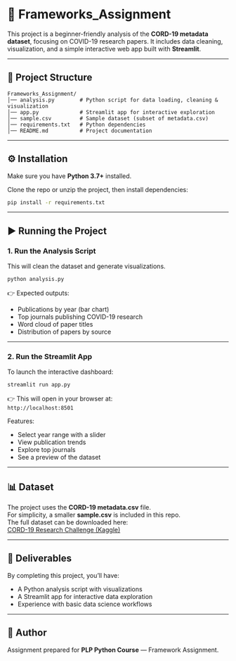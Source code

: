 # 📌 Frameworks_Assignment

This project is a beginner-friendly analysis of the **CORD-19 metadata dataset**, focusing on COVID-19 research papers. It includes data cleaning, visualization, and a simple interactive web app built with **Streamlit**.  

---

## 📂 Project Structure
```
Frameworks_Assignment/
│── analysis.py        # Python script for data loading, cleaning & visualization
│── app.py             # Streamlit app for interactive exploration
│── sample.csv         # Sample dataset (subset of metadata.csv)
│── requirements.txt   # Python dependencies
│── README.md          # Project documentation
```

---

## ⚙️ Installation
Make sure you have **Python 3.7+** installed.  

Clone the repo or unzip the project, then install dependencies:
```bash
pip install -r requirements.txt
```

---

## ▶️ Running the Project

### 1. Run the Analysis Script
This will clean the dataset and generate visualizations.
```bash
python analysis.py
```

👉 Expected outputs:  
- Publications by year (bar chart)  
- Top journals publishing COVID-19 research  
- Word cloud of paper titles  
- Distribution of papers by source  

---

### 2. Run the Streamlit App
To launch the interactive dashboard:
```bash
streamlit run app.py
```

👉 This will open in your browser at:  
`http://localhost:8501`

Features:  
- Select year range with a slider  
- View publication trends  
- Explore top journals  
- See a preview of the dataset  

---

## 📊 Dataset
The project uses the **CORD-19 metadata.csv** file.  
For simplicity, a smaller **sample.csv** is included in this repo.  
The full dataset can be downloaded here:  
[CORD-19 Research Challenge (Kaggle)](https://www.kaggle.com/allen-institute-for-ai/CORD-19-research-challenge)  

---

## 📝 Deliverables
By completing this project, you’ll have:  
- A Python analysis script with visualizations  
- A Streamlit app for interactive data exploration  
- Experience with basic data science workflows  

---

## 🙌 Author
Assignment prepared for **PLP Python Course** — Framework Assignment.  
